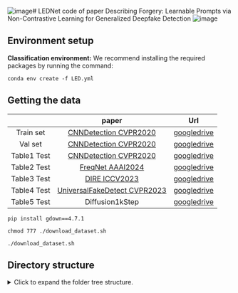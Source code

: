 ![image](https://github.com/user-attachments/assets/d5464028-337d-4d1f-943c-cac0812d4e6e)# LEDNet
code of paper Describing Forgery: Learnable Prompts via Non-Contrastive Learning for Generalized Deepfake Detection
![image](https://github.com/user-attachments/assets/0c2092d3-48d7-4c5d-9379-9953042c73b0)

## Environment setup
**Classification environment:** 
We recommend installing the required packages by running the command:
```
conda env create -f LED.yml
```
## Getting the data
<!-- 
Download dataset from [CNNDetection CVPR2020 (Table1 results)](https://github.com/peterwang512/CNNDetection), [GANGen-Detection (Table2 results)](https://github.com/chuangchuangtan/GANGen-Detection) ([googledrive](https://drive.google.com/drive/folders/11E0Knf9J1qlv2UuTnJSOFUjIIi90czSj?usp=sharing)), [UniversalFakeDetect CVPR2023](https://github.com/Yuheng-Li/UniversalFakeDetect) ([googledrive](https://drive.google.com/drive/folders/1nkCXClC7kFM01_fqmLrVNtnOYEFPtWO-?usp=drive_link)), [DIRE 2023ICCV](https://github.com/ZhendongWang6/DIRE) ([googledrive](https://drive.google.com/drive/folders/1jZE4hg6SxRvKaPYO_yyMeJN_DOcqGMEf?usp=sharing)), Diffusion1kStep [googledrive](https://drive.google.com/drive/folders/14f0vApTLiukiPvIHukHDzLujrvJpDpRq?usp=sharing).
-->
|                        | paper  | Url  |
|:----------------------:|:-----:|:-----:|
| Train set              | [CNNDetection CVPR2020](https://github.com/PeterWang512/CNNDetection)                   | [googledrive](https://drive.google.com/file/d/1iVNBV0glknyTYGA9bCxT_d0CVTOgGcKh/view)                 | 
| Val   set              | [CNNDetection CVPR2020](https://github.com/PeterWang512/CNNDetection)                   | [googledrive](https://drive.google.com/file/d/1FU7xF8Wl_F8b0tgL0529qg2nZ_RpdVNL/view)                 | 
| Table1 Test            | [CNNDetection CVPR2020](https://github.com/PeterWang512/CNNDetection)                   | [googledrive](https://drive.google.com/file/d/1z_fD3UKgWQyOTZIBbYSaQ-hz4AzUrLC1/view)                 | 
| Table2 Test            | [FreqNet AAAI2024](https://github.com/chuangchuangtan/FreqNet-DeepfakeDetection)        | [googledrive](https://drive.google.com/drive/folders/11E0Knf9J1qlv2UuTnJSOFUjIIi90czSj?usp=sharing)   | 
| Table3 Test            | [DIRE ICCV2023](https://github.com/ZhendongWang6/DIRE)                                  | [googledrive](https://drive.google.com/drive/folders/1jZE4hg6SxRvKaPYO_yyMeJN_DOcqGMEf?usp=sharing)   | 
| Table4 Test            | [UniversalFakeDetect CVPR2023](https://github.com/Yuheng-Li/UniversalFakeDetect)        | [googledrive](https://drive.google.com/drive/folders/1nkCXClC7kFM01_fqmLrVNtnOYEFPtWO-?usp=sharing)| 
| Table5 Test            | Diffusion1kStep                                                                         | [googledrive](https://drive.google.com/drive/folders/14f0vApTLiukiPvIHukHDzLujrvJpDpRq?usp=sharing)   | 

```
pip install gdown==4.7.1

chmod 777 ./download_dataset.sh

./download_dataset.sh
```
## Directory structure
<details>
<summary> Click to expand the folder tree structure. </summary>

```
datasets
|-- ForenSynths_train_val
|   |-- train
|   |   |-- car
|   |   |-- cat
|   |   |-- chair
|   |   `-- horse
|   `-- val
|   |   |-- car
|   |   |-- cat
|   |   |-- chair
|   |   `-- horse
|   |-- test
|       |-- biggan
|       |-- cyclegan
|       |-- deepfake
|       |-- gaugan
|       |-- progan
|       |-- stargan
|       |-- stylegan
|       `-- stylegan2
`-- Generalization_Test
    |-- ForenSynths_test       # Table1
    |   |-- biggan
    |   |-- cyclegan
    |   |-- deepfake
    |   |-- gaugan
    |   |-- progan
    |   |-- stargan
    |   |-- stylegan
    |   `-- stylegan2
    |-- GANGen-Detection     # Table2
    |   |-- AttGAN
    |   |-- BEGAN
    |   |-- CramerGAN
    |   |-- InfoMaxGAN
    |   |-- MMDGAN
    |   |-- RelGAN
    |   |-- S3GAN
    |   |-- SNGAN
    |   `-- STGAN
    |-- DiffusionForensics  # Table3
    |   |-- adm
    |   |-- ddpm
    |   |-- iddpm
    |   |-- ldm
    |   |-- pndm
    |   |-- sdv1_new
    |   |-- sdv2
    |   `-- vqdiffusion
    `-- UniversalFakeDetect # Table4
    |   |-- dalle
    |   |-- glide_100_10
    |   |-- glide_100_27
    |   |-- glide_50_27
    |   |-- guided          # Also known as ADM.
    |   |-- ldm_100
    |   |-- ldm_200
    |   `-- ldm_200_cfg
    |-- Diffusion1kStep     # Table5
        |-- DALLE
        |-- ddpm
        |-- guided-diffusion    # Also known as ADM.
        |-- improved-diffusion  # Also known as IDDPM.
        `-- midjourney


```
## How to Use 

when the dataset are prepared you can just use the command:![image](https://github.com/user-attachments/assets/351c1c60-f272-41f4-b5f7-36282123a060)
to generate the datafile under annotation.
then change the file pass in the ![image](https://github.com/user-attachments/assets/ec2d3e96-6fb9-4d54-89be-d41359a21e8e)  of the file model.py 
then using python model.py 
to ensure you can  reproduce our result in the paper we provide the url of our pretrain model in the model/pretrain.txt you just need to run test.py after  changing the model-path in test.py
```



